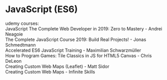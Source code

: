 # JavaScript (ES6)

udemy courses:  
JavaScript The Complete Web Developer in 2019: Zero to Mastery - Andrei Neagoie  
The Complete JavaScript Course 2019: Build Real Projects! - Jonas Schmedtmann  
Accelerated ES6 JavaScript Training - Maximilian Schwarzmüller  
How to Program Games: Tile Classics in JS for HTML5 Canvas - Chris DeLeon  
Creating Custom Web Maps (Leaflet) - Matt Sidor  
Creating Custom Web Maps - Infinite Skills  
